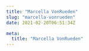 ```yaml
---
title: "Marcella VonRueden"
slug: "marcella-vonrueden"
date: 2021-02-20T06:51:34Z

meta:
  title: "Marcella VonRueden"
---
```


